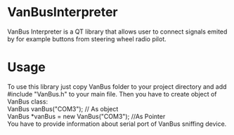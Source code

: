 # VanBusInterpreter
VanBus Interpreter is a QT library that allows user to connect signals emited by for example buttons from steering wheel radio pilot.
# Usage
To use this library just copy VanBus folder to your project directory and add #include "VanBus.h" to your main file. Then you have to create object of VanBus class: <br/>
VanBus vanBus("COM3"); // As object
<br/>
VanBus *vanBus = new VanBus("COM3"); //As Pointer
<br/>
You have to provide information about serial port of VanBus sniffing device.
